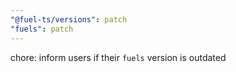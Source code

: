 ```yaml
---
"@fuel-ts/versions": patch
"fuels": patch
---
```


chore: inform users if their `fuels` version is outdated
